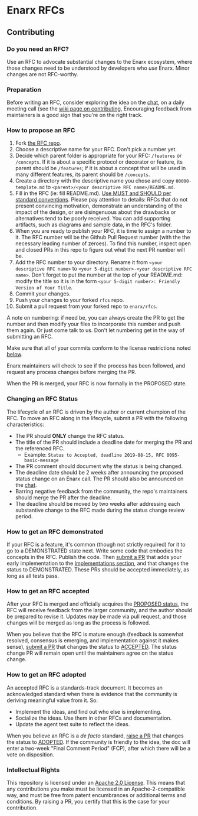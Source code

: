 # Enarx RFCs

## Contributing

### Do you need an RFC?

Use an RFC to advocate substantial changes to the Enarx ecosystem, where
those changes need to be understood by developers who *use* Enarx. Minor
changes are not RFC-worthy.

### Preparation

Before writing an RFC, consider exploring the idea on the
[chat](https://gitter.im/enarx/community), on a daily meeting call
(see the [wiki page on contributing](
https://github.com/enarx/enarx/wiki/How-to-contribute),
Encouraging feedback from maintainers is a good sign that you're on
the right track.

### How to propose an RFC

  1. Fork [the RFC repo](https://github.com/enarx/rfcs).
  2. Choose a descriptive name for your RFC. Don't pick a number yet.
  3. Decide which parent folder is appropriate for your RFC: `/features` or 
    `/concepts`.
    If it is about a specific protocol or decorator or feature, its parent
    should be `/features`; if it is about a concept that will be used in many
    different features, its parent should be `/concepts`.
  4. Create a directory with the descriptive name you chose and copy
    `00000-template.md` to `<parent>/<your descriptive RFC name>/README.md`.
  5. Fill in the RFC (ie: fill README.md). [Use MUST and SHOULD per standard conventions](https://tools.ietf.org/html/rfc2119).
    Please pay attention to details:
    RFCs that do not present convincing motivation, demonstrate an
    understanding of the impact of the design, or are disingenuous about the
    drawbacks or alternatives tend to be poorly received. You can add
    supporting artifacts, such as diagrams and sample data, in the RFC's folder.
  6. When you are ready to publish your RFC, it is time to assign a number to
    it. The RFC number will be the Github Pull Request number (with the the
    necessary leading number of zeroes). To find this number, inspect open and
    closed PRs in this repo to figure out what the next PR number will be.
  7. Add the RFC number to your directory. Rename it from `<your descriptive RFC name>`
    to `<your 5-digit number>-<your descriptive RFC name>`. Don't forget to
    put the number at the top of your README.md: modify the title so it is in
    the form `<your 5-digit number>: Friendly Version of Your Title`.  
  8. Commit your changes.
  9. Push your changes to your forked `rfcs` repo.
  10. Submit a pull request from your forked repo to `enarx/rfcs`.

A note on numbering: if need be, you can always create the PR to get the
number and then modify your files to incorporate this number and push them
again. Or just come talk to us. Don't let numbering get in the way of
submitting an RFC.

Make sure that all of your commits conform to the license restrictions noted [below](#intellectual-rights).

Enarx maintainers  will check to see if the process has been followed, and request
any process changes before merging the PR.

When the PR is merged, your RFC is now formally in the PROPOSED state.

### Changing an RFC Status

The lifecycle of an RFC is driven by the author or current champion of the 
RFC. To move an RFC along in the lifecycle, submit a PR with the following
characteristics:

- The PR should __ONLY__ change the RFC status.
- The title of the PR should include a deadline date for merging the PR and the referenced RFC.
  - Example: `Status to Accepted, deadline 2019-08-15, RFC 0095-basic-message`
- The PR comment should document why the status is being changed.
- The deadline date should be 2 weeks after announcing the proposed status
  change on an Enarx call. The PR should also be announced on the [chat](https://gitter.im/enarx/community).
- Barring negative feedback from the community, the repo's maintainers should
  merge the PR after the deadline.
- The deadline should be moved by two weeks after addressing each substantive
  change to the RFC made during the status change review period.


### How to get an RFC demonstrated

If your RFC is a feature, it's common (though not strictly required) for
it to go to a DEMONSTRATED state next. Write some code that embodies the
concepts in the RFC. Publish the code. Then [submit a PR](#changing-an-rfc-status)
that adds your early implementation to the [Implementations section](/00000-template.md#implementations),
and that changes the status to DEMONSTRATED. These PRs should be accepted
immediately, as long as all tests pass.

### How to get an RFC accepted

After your RFC is merged and officially acquires the [PROPOSED status](
README.md#status--proposed), the RFC will receive feedback from the larger community,
and the author should be prepared to revise it. Updates may be made via pull request,
and those changes will be merged as long as the process is followed.

When you believe that the RFC is mature enough (feedback is somewhat resolved,
consensus is emerging, and implementation against it makes sense), [submit a PR](#changing-an-rfc-status) that
changes the status to [ACCEPTED](README.md#status--accepted). The status change PR
will remain open until the maintainers agree on the status change.

### How to get an RFC adopted

An accepted RFC is a standards-track document. It becomes an acknowledged
standard when there is evidence that the community is deriving meaningful
value from it. So:

- Implement the ideas, and find out who else is implementing.
- Socialize the ideas. Use them in other RFCs and documentation.
- Update the agent test suite to reflect the ideas.

When you believe an RFC is a _de facto_ standard, [raise a PR](#changing-an-rfc-status)
that changes the status to [ADOPTED](README.md#status--adopted).  If the
community is friendly to the idea, the doc will enter a two-week
"Final Comment Period" (FCP), after which there will be a vote on disposition.

### Intellectual Rights

This repository is licensed under an [Apache 2.0 License](LICENSE).
This means that any contributions you make must be licensed in an
Apache-2-compatible way, and must be free from patent encumbrances or
additional terms and conditions. By raising a PR, you certify that this is
the case for your contribution.

